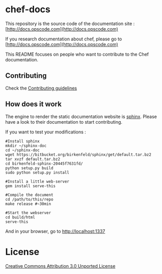 # chef-docs

This repository is the source code of the documentation site : [http://docs.opscode.com](http://docs.opscode.com)

If you research documentation about chef, please go to [http://docs.opscode.com](http://docs.opscode.com)

This README focuses on people who want to contribute to the Chef documentation.

## Contributing

Check the [Contributing guidelines](https://github.com/opscode/chef-docs/blob/master/CONTRIBUTING)

## How does it work

The engine to render the static documentation website is [sphinx](http://sphinx-doc.org/). Please have a look to their documentation to start contributing.

If you want to test your modifications : 
    
    #Install sphinx
    mkdir ~/sphinx-doc
    cd ~/sphinx-doc
    wget https://bitbucket.org/birkenfeld/sphinx/get/default.tar.bz2
    tar xvzf default.tar.bz2
    cd birkenfeld-sphinx-20445f7631fd/
    python setup.py build
    sudo python setup.py install

    #Install a little web-server
    gem install serve-this

    #Compile the document
    cd /path/to/this/repo
    make release #~30min

    #Start the webserver
    cd build/html
    serve-this

And in your browser, go to [http://localhost:1337](http://localhost:1337)

# License

[Creative Commons Attribution 3.0 Unported License](http://creativecommons.org/licenses/by/3.0/)
